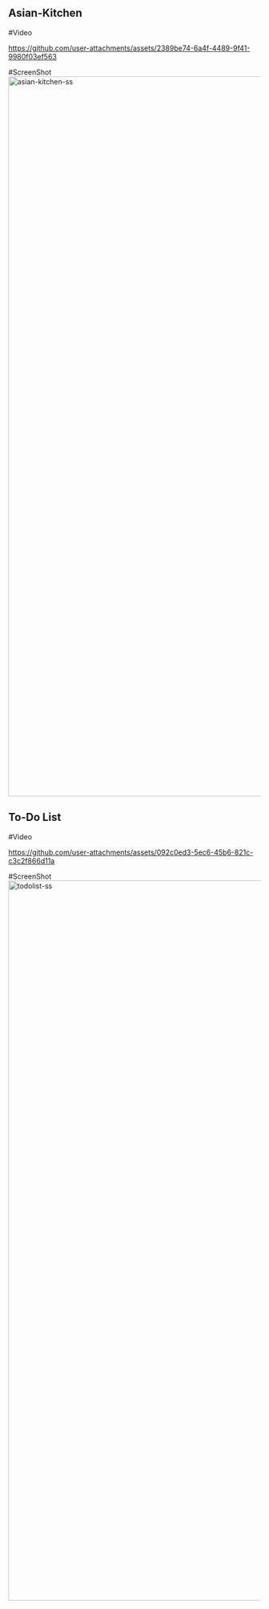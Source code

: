 ## Asian-Kitchen

#Video

https://github.com/user-attachments/assets/2389be74-6a4f-4489-9f41-9980f03ef563

#ScreenShot
<img width="1437" alt="asian-kitchen-ss" src="https://github.com/user-attachments/assets/413b82b0-4d78-4e4e-8308-7c278953fa29">


## To-Do List

#Video

https://github.com/user-attachments/assets/092c0ed3-5ec6-45b6-821c-c3c2f866d11a

#ScreenShot
<img width="1437" alt="todolist-ss" src="https://github.com/user-attachments/assets/c6a059ca-9bd6-4773-b17a-5aa34fc4111c">
